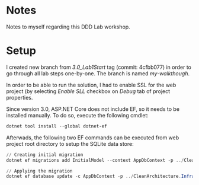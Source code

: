 ﻿# Notes

Notes to myself regarding this DDD Lab workshop.


# Setup

I created new branch from _3.0_Lab1Start_ tag (commit: 4cfbb077) in order to go through all lab steps one-by-one. The branch is named _my-walkthough_.

In order to be able to run the solution, I had to enable SSL for the web project (by selecting _Enable SLL_ checkbox on _Debug_ tab of project properties.

Since version 3.0, ASP.NET Core does not include EF, so it needs to be installed manually. To do so, execute the following cmdlet:

```powershell
dotnet tool install --global dotnet-ef
```

Afterwads, the following two EF commands can be executed from web project root directory to setup the SQLite data store:

```powershell
// Creating initial migration
dotnet ef migrations add InitialModel --context AppDbContext -p ../CleanArchitecture.Infrastructure/CleanArchitecture.Infrastructure.csproj -s CleanArchitecture.Web.csproj -o Data/Migrations

// Applying the migration
dotnet ef database update -c AppDbContext -p ../CleanArchitecture.Infrastructure/CleanArchitecture.Infrastructure.csproj -s CleanArchitecture.Web.csproj
```